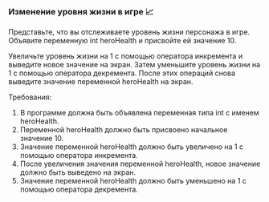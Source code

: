 
### Изменение уровня жизни в игре 📈

Представьте, что вы отслеживаете уровень жизни персонажа в игре. Объявите переменную int heroHealth и присвойте ей значение 10.

Увеличьте уровень жизни на 1 с помощью оператора инкремента и выведите новое значение на экран. Затем уменьшите уровень жизни на 1 с помощью оператора декремента. После этих операций снова выведите значение переменной heroHealth на экран.

Требования:
1. В программе должна быть объявлена переменная типа int с именем heroHealth. 
2. Переменной heroHealth должно быть присвоено начальное значение 10. 
3. Значение переменной heroHealth должно быть увеличено на 1 с помощью оператора инкремента. 
4. После увеличения значения переменной heroHealth, новое значение должно быть выведено на экран. 
5. Значение переменной heroHealth должно быть уменьшено на 1 с помощью оператора декремента.
